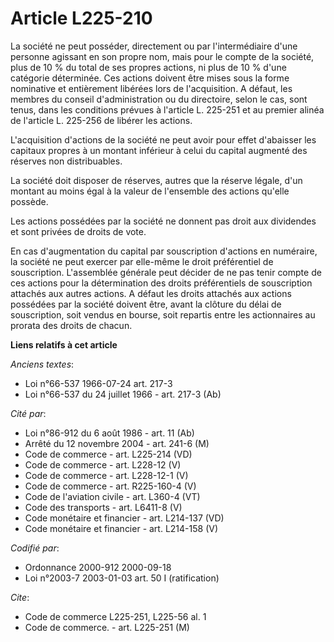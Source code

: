 # Article L225-210

La société ne peut posséder, directement ou par l'intermédiaire d'une personne agissant en son propre nom, mais pour le
compte de la société, plus de 10 % du total de ses propres actions, ni plus de 10 % d'une catégorie déterminée. Ces actions
doivent être mises sous la forme nominative et entièrement libérées lors de l'acquisition. A défaut, les membres du conseil
d'administration ou du directoire, selon le cas, sont tenus, dans les conditions prévues à l'article L. 225-251 et au premier
alinéa de l'article L. 225-256 de libérer les actions.

L'acquisition d'actions de la société ne peut avoir pour effet d'abaisser les capitaux propres à un montant inférieur à celui
du capital augmenté des réserves non distribuables.

La société doit disposer de réserves, autres que la réserve légale, d'un montant au moins égal à la valeur de l'ensemble des
actions qu'elle possède.

Les actions possédées par la société ne donnent pas droit aux dividendes et sont privées de droits de vote.

En cas d'augmentation du capital par souscription d'actions en numéraire, la société ne peut exercer par elle-même le droit
préférentiel de souscription. L'assemblée générale peut décider de ne pas tenir compte de ces actions pour la détermination
des droits préférentiels de souscription attachés aux autres actions. A défaut les droits attachés aux actions possédées par
la société doivent être, avant la clôture du délai de souscription, soit vendus en bourse, soit repartis entre les
actionnaires au prorata des droits de chacun.

**Liens relatifs à cet article**

_Anciens textes_:

  - Loi n°66-537 1966-07-24 art. 217-3
  - Loi n°66-537 du 24 juillet 1966 - art. 217-3 (Ab)

_Cité par_:

  - Loi n°86-912 du 6 août 1986 - art. 11 (Ab)
  - Arrêté du 12 novembre 2004 - art. 241-6 (M)
  - Code de commerce - art. L225-214 (VD)
  - Code de commerce - art. L228-12 (V)
  - Code de commerce - art. L228-12-1 (V)
  - Code de commerce - art. R225-160-4 (V)
  - Code de l'aviation civile - art. L360-4 (VT)
  - Code des transports - art. L6411-8 (V)
  - Code monétaire et financier - art. L214-137 (VD)
  - Code monétaire et financier - art. L214-158 (V)

_Codifié par_:

  - Ordonnance 2000-912 2000-09-18
  - Loi n°2003-7 2003-01-03 art. 50 I (ratification)

_Cite_:

  - Code de commerce L225-251, L225-56 al. 1
  - Code de commerce. - art. L225-251 (M)
